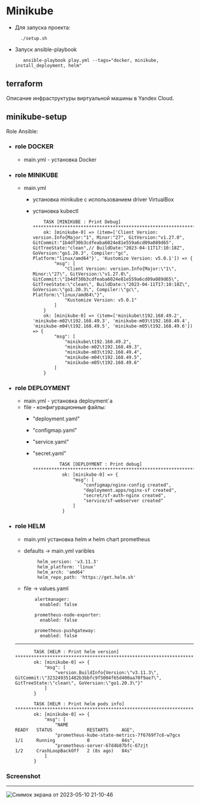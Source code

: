 # Minikube
- Для запуска проекта:

        ./setup.sh

- Запуск ansible-playbook

         ansible-playbook play.yml --tags="docker, minikube, install_deployment, helm"

## terraform
Описание инфраструктуры виртуальной машины в Yandex Cloud.

## minikube-setup
Role Ansible:
  - ### role DOCKER
    - main.yml - установка Docker
  - ### role MINIKUBE 
    - main.yml 
      - установка minikube с использованием driver VirtualBox
      - установка kubectl
      
                TASK [MINIKUBE : Print Debug] ********************************************************************************
                ok: [minikube-0] => (item=['Client Version: version.Info{Major:"1", Minor:"27", GitVersion:"v1.27.0", GitCommit:"1b4df30b3cdfeaba6024e81e559a6cd09a089d65", GitTreeState:"clean",// BuildDate:"2023-04-11T17:10:18Z", GoVersion:"go1.20.3", Compiler:"gc", Platform:"linux/amd64"}', 'Kustomize Version: v5.0.1']) => {
                    "msg": [
                        "Client Version: version.Info{Major:\"1\", Minor:\"27\", GitVersion:\"v1.27.0\", GitCommit:\"1b4df30b3cdfeaba6024e81e559a6cd09a089d65\", GitTreeState:\"clean\", BuildDate:\"2023-04-11T17:10:18Z\", GoVersion:\"go1.20.3\", Compiler:\"gc\", Platform:\"linux/amd64\"}",
                        "Kustomize Version: v5.0.1"
                    ]
                }
                ok: [minikube-0] => (item=['minikube\t192.168.49.2', 'minikube-m02\t192.168.49.3', 'minikube-m03\t192.168.49.4', 'minikube-m04\t192.168.49.5', 'minikube-m05\t192.168.49.6']) => {
                    "msg": [
                        "minikube\t192.168.49.2",
                        "minikube-m02\t192.168.49.3",
                        "minikube-m03\t192.168.49.4",
                        "minikube-m04\t192.168.49.5",
                        "minikube-m05\t192.168.49.6"
                    ]
                }

      
   - ### role DEPLOYMENT
     - main.yml - установка deployment`а 
     - file - конфигурационные файлы:
       - "deployment.yaml"
       - "configmap.yaml"
       - "service.yaml"
       - "secret.yaml"
       
                       TASK [DEPLOYMENT : Print debug] ********************************************************************
                        ok: [minikube-0] => {
                            "msg": [
                                "configmap/nginx-config created",
                                "deployment.apps/nginx-sf created",
                                "secret/sf-auth-nginx created",
                                "service/sf-webserver created"
                            ]
                        }

       
       
   - ### role HELM
     - main.yml установка helm и helm chart prometheus
     - defaults -> main.yml varibles
     
                helm_version: 'v3.11.3'
                helm_platform: 'linux'
                helm_arch: 'amd64'
                helm_repo_path: 'https://get.helm.sh'
      
      - file -> values.yaml
      
                alertmanager:
                  enabled: false

                prometheus-node-exporter:
                  enabled: false

                prometheus-pushgateway:
                  enabled: false
      ----

                
                TASK [HELM : Print helm version] *****************************************************************************
                ok: [minikube-0] => {
                    "msg": [
                        "version.BuildInfo{Version:\"v3.11.3\", GitCommit:\"323249351482b3bbfc9f5004f65d400aa70f9ae7\", GitTreeState:\"clean\", GoVersion:\"go1.20.3\"}"
                    ]
                }

                TASK [HELM : Print helm pods info] ***************************************************************************
                ok: [minikube-0] => {
                    "msg": [
                        "NAME                                             READY   STATUS             RESTARTS     AGE",
                        "prometheus-kube-state-metrics-7f6769f7c6-w7gcx   1/1     Running            0            84s",
                        "prometheus-server-67d4b87bfc-67zjt               1/2     CrashLoopBackOff   2 (8s ago)   84s"
                    ]
                }
### Screenshot                
----
![Снимок экрана от 2023-05-10 21-10-46](https://github.com/MaximRock/kubernetes/assets/95434302/41245b9c-f2d6-4c39-b27b-32bd19f7f63a)

